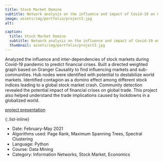 ```yaml
---
title: Stock Market Domino 
subtitle: Network analysis on the influence and impact of Covid-19 on Global Stock Markets to predict future economic crises
image: assets/img/portfolio/project3.jpg
alt: 

caption:
  title: Stock Market Domino 
  subtitle: Network analysis on the influence and impact of Covid-19 on Global Stock Markets to predict future economic crises
  thumbnail: assets/img/portfolio/project3.jpg
---
```

Analyzed the influence and inter-dependencies of stock markets during Covid-19 pandemic to predict financial crises. Built a directed weighted graph based on Granger Causality to find influencing markets and sub-communities. Hub nodes were identified with potential to destabilize world markets. Identified contagion as a domino effect among different stock indices leading to a global stock market crash. Community detection revealed the potential impact of financial crises on global trade. This project also helped understand the trade implications caused by lockdowns in a globalized world.

[project presentation](https://drive.google.com/file/d/18dP-kanWxG39AReNTxHaWNI4iONhzDHq/view?usp=sharing) 

{:.list-inline}
- Date: February-May 2021
- Algorithms used: Page Rank, Maximum Spanning Trees, Spectral Clustering
- Language: Python
- Course: Data Mining
- Category: Information Networks, Stock Market, Economics

